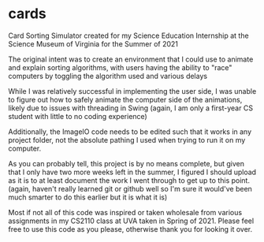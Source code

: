 # cards

Card Sorting Simulator created for my Science Education Internship at the Science Museum of Virginia for the Summer of 2021

The original intent was to create an environment that I could use to animate and explain sorting algorithms, with users having the ability to "race" computers by toggling the algorithm used and various delays

While I was relatively successful in implementing the user side, I was unable to figure out how to safely animate the computer side of the animations, likely due to issues with threading in Swing (again, I am only a first-year CS student with little to no coding experience)

Additionally, the ImageIO code needs to be edited such that it works in any project folder, not the absolute pathing I used when trying to run it on my computer. 

As you can probably tell, this project is by no means complete, but given that I only have two more weeks left in the summer, I figured I should upload as it is to at least document the work I went through to get up to this point. (again, haven't really learned git or github well so I'm sure it would've been much smarter to do this earlier but it is what it is)

Most if not all of this code was inspired or taken wholesale from various assignments in my CS2110 class at UVA taken in Spring of 2021. Please feel free to use this code as you please, otherwise thank you for looking it over. 
